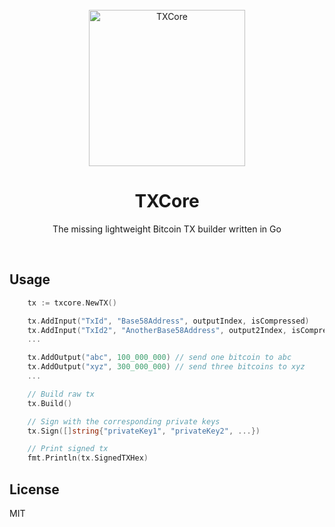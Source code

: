 <div align="center">
    <br>
    <a href="https://github.com/aureleoules/txcore"><img src="https://i.imgur.com/f2tekH1.png" alt="TXCore" width="250"></a>
    <br>
    <h1>TXCore</h1>
    <p align="center">The missing lightweight Bitcoin TX builder written in Go</p>
    <br>
</div>
    
## Usage

```go
    tx := txcore.NewTX()

    tx.AddInput("TxId", "Base58Address", outputIndex, isCompressed)
    tx.AddInput("TxId2", "AnotherBase58Address", output2Index, isCompressed)
    ...

    tx.AddOutput("abc", 100_000_000) // send one bitcoin to abc
    tx.AddOutput("xyz", 300_000_000) // send three bitcoins to xyz
    ...

    // Build raw tx
    tx.Build()

    // Sign with the corresponding private keys
    tx.Sign([]string{"privateKey1", "privateKey2", ...})

    // Print signed tx
    fmt.Println(tx.SignedTXHex)
```

## License
MIT